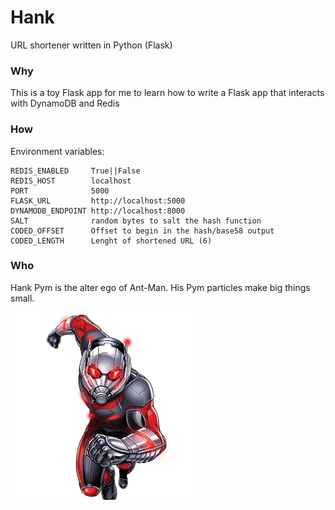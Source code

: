 # Hank
URL shortener written in Python (Flask)

### Why
This is a toy Flask app for me to learn how to write a Flask app that interacts with DynamoDB and Redis

### How

Environment variables:
```
REDIS_ENABLED     True||False
REDIS_HOST        localhost
PORT              5000
FLASK_URL         http://localhost:5000
DYNAMODB_ENDPOINT http://localhost:8000
SALT              random bytes to salt the hash function
CODED_OFFSET      Offset to begin in the hash/base58 output
CODED_LENGTH      Lenght of shortened URL (6)
```

### Who
Hank Pym is the alter ego of Ant-Man. His Pym particles make big things small.

![Ant-Man](images/antman.png)
